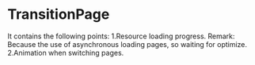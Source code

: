 # TransitionPage
It contains the following points:
1.Resource loading progress.
Remark: Because the use of asynchronous loading pages, so waiting for optimize.
2.Animation when switching pages.